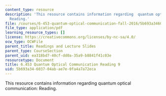 ```yaml
---
content_type: resource
description: 'This resource contains information regarding  quantum optical communication:
  Reading.'
file: /courses/6-453-quantum-optical-communication-fall-2016/5b693a34603704abae7e0fa4a7a72eca_MIT6_453F16_Lect9_Notes.pdf
file_type: application/pdf
learning_resource_types: []
license: https://creativecommons.org/licenses/by-nc-sa/4.0/
ocw_type: OCWFile
parent_title: Readings and Lecture Slides
parent_type: CourseSection
parent_uid: ea318bd7-40cf-dd0a-35a9-b8841f41c03e
resourcetype: Document
title: 6.453 Quantum Optical Communication Reading 9
uid: 5b693a34-6037-04ab-ae7e-0fa4a7a72eca
---
```

This resource contains information regarding  quantum optical communication: Reading.
